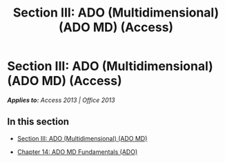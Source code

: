 ﻿---
title: 'Section III: ADO (Multidimensional) (ADO MD) (Access)'
TOCTitle: 'Section III: ADO (multidimensional) (ADO MD)'
ms:assetid: a46ea79b-43f7-4c0c-8605-87e40f45f411
ms:mtpsurl: https://msdn.microsoft.com/en-us/library/JJ249765(v=office.15)
ms:contentKeyID: 48546812
ms.date: 09/18/2015
mtps_version: v=office.15
---

# Section III: ADO (Multidimensional) (ADO MD) (Access)


_**Applies to:** Access 2013 | Office 2013_

## In this section

  - [Section III: ADO (Multidimensional) (ADO MD)](section-iii-ado-multidimensional-ado-md.md)

  - [Chapter 14: ADO MD Fundamentals (ADO)](chapter-14-ado-md-fundamentals-ado.md)

